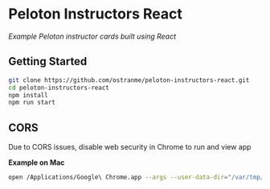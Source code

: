 # Peloton Instructors React

*Example Peloton instructor cards built using React*

## Getting Started

```bash
git clone https://github.com/ostranme/peloton-instructors-react.git
cd peloton-instructors-react
npm install
npm run start
```

## CORS

Due to CORS issues, disable web security in Chrome to run and view app

**Example on Mac**

```bash
open /Applications/Google\ Chrome.app --args --user-data-dir="/var/tmp/Chrome dev session" --disable-web-security
```
